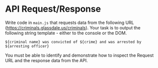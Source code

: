 # API Request/Response

Write code in `main.js` that requests data from the following URL (https://criminals.glassdale.us/criminals). Your task is to output the following string template - either to the console or the DOM.

`${criminal name} was convicted of ${crime} and was arrested by ${arresting officer}`

You must be able to identify and demonstrate how to inspect the Request URL and the response data from the API.
